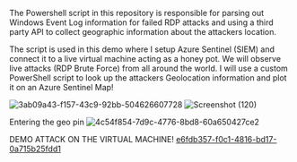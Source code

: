 The Powershell script in this repository is responsible for parsing out Windows Event Log information for failed RDP attacks and using a third party API to collect geographic information about the attackers location.

The script is used in this demo where I setup Azure Sentinel (SIEM) and connect it to a live virtual machine acting as a honey pot. We will observe live attacks (RDP Brute Force) from all around the world. I will use a custom PowerShell script to look up the attackers Geolocation information and plot it on an Azure Sentinel Map!

![3ab09a43-f157-43c9-92bb-504626607728](https://github.com/ShrikantBhagwanMeher/project/assets/145743330/c28294af-ba2d-4841-9c7b-a8c31ee1fa5c)
![Screenshot (120)](https://github.com/ShrikantBhagwanMeher/project/assets/145743330/db6a3a06-f478-4767-8acc-0b370c6ff9e3)

Entering the geo pin
![4c54f854-7d9c-4776-8bd8-60a650427ce2](https://github.com/ShrikantBhagwanMeher/project/assets/145743330/217e63a8-3a99-4012-8f4a-132b0d3d214a)

DEMO ATTACK ON THE VIRTUAL MACHINE!
[e6fdb357-f0c1-4816-bd17-0a715b25fdd1](https://github.com/ShrikantBhagwanMeher/project/assets/145743330/5ecb0893-3a0e-454b-a510-8d0965a2ce99)

